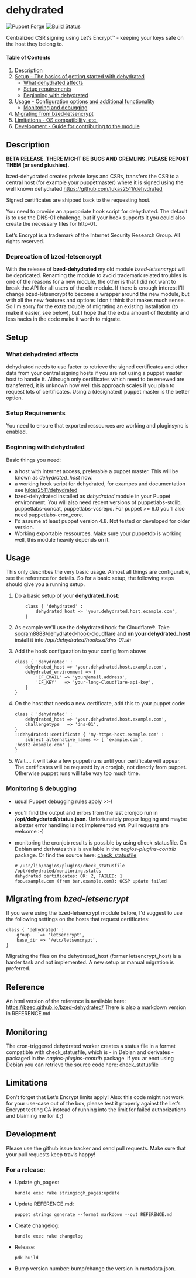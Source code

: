 # dehydrated

[![Puppet Forge](http://img.shields.io/puppetforge/v/bzed/dehydrated.svg)](https://forge.puppetlabs.com/bzed/dehydrated) [![Build Status](https://travis-ci.org/bzed/bzed-dehydrated.png?branch=master)](https://travis-ci.org/bzed/bzed-dehydrated)

Centralized CSR signing using Let’s Encrypt™ - keeping your keys safe on the host they belong to.


#### Table of Contents

1. [Description](#description)
2. [Setup - The basics of getting started with dehydrated](#setup)
    * [What dehydrated affects](#what-dehydrated-affects)
    * [Setup requirements](#setup-requirements)
    * [Beginning with dehydrated](#beginning-with-dehydrated)
3. [Usage - Configuration options and additional functionality](#usage)
    * [Monitoring and debugging](#monitoring--debugging)
4. [Migrating from bzed-letsencrypt](#migrating-from-bzed-letsencrypt)
5. [Limitations - OS compatibility, etc.](#limitations)
6. [Development - Guide for contributing to the module](#development)

## Description

**BETA RELEASE. THERE MIGHT BE BUGS AND GREMLINS. PLEASE REPORT THEM (or send plushies).**

bzed-dehydrated creates private keys and CSRs, transfers
the CSR to a central host (for example your puppetmaster)
where it is signed using the well known dehydrated
https://github.com/lukas2511/dehydrated

Signed certificates are shipped back to the requesting host.

You need to provide an appropriate hook script for dehydrated.
The default is to use the DNS-01 challenge, but if your hook
supports it you could also create the necessary files for http-01.

Let’s Encrypt is a trademark of the Internet Security Research Group. All rights reserved.

### Deprecation of bzed-letsencrypt
With the release of **bzed-dehydrated** my old module *bzed-letsencrypt* will be depricated.
Renaming the module to avoid trademark related troubles is one of the reasons for a new module,
the other is that I did not want to break the API for all users of the old module.
If there is enough interest I'll change bzed-letsencrypt to become a wrapper around
the new module, but with all the new features and options I don't think that makes much
sense. So I'm sorry for the extra trouble of migrating an existing installation (to make
it easier, see below), but I hope that the extra amount of flexibility and less hacks in the
code make it worth to migrate.

## Setup

### What dehydrated affects

dehydrated needs to use facter to retrieve the signed certificates
and other data from your central signing hosts if you are not using
a puppet master host to handle it. Although only certificates which
need to be renewed are transferred, it is unknown how well this
approach scales if you plan to request lots of certificates. Using
a (designated) puppet master is the better option.

### Setup Requirements 

You need to ensure that exported ressources are working and pluginsync
is enabled.


### Beginning with dehydrated

Basic things you need:
 -  a host with internet access, preferable a puppet master. This will be known as *dehydrated\_host* now.
 -  a working hook script for dehydrated, for exampes and documentation see [lukas2511/dehydrated]( https://github.com/lukas2511/dehydrated/tree/master/docs)
 -  bzed-dehydrated installed as _dehydrated_ module in your Puppet environment.
    You will also need recent versions of puppetlabs-stdlib, puppetlabs-concat, puppetlabs-vcsrepo.
    For puppet >= 6.0 you'll also need puppetlabs-cron\_core.
 -  I'd assume at least puppet version 4.8. Not tested or developed for older version.
 -  Working exportable ressources. Make sure your puppetdb is working well, this module
    heavily depends on it.

## Usage

This only describes the very basic usage. Almost all things are configurable, see the reference for details.
So for a basic setup, the following steps should give you a running setup.

 1.  Do a basic setup of your **dehydrated\_host**:
     ```
         class { 'dehydrated' :
             dehydrated_host => 'your.dehydrated.host.example.com',
         }
     ```
 2.  As example we'll use the dehydrated hook for Cloudflare®. Take [socram8888/dehydrated-hook-cloudflare](
     https://github.com/socram8888/dehydrated-hook-cloudflare/blob/master/cf-hook.sh)
     and **on your dehydrated_host** install it into _/opt/dehydrated/hooks.d/dns-01.sh_
 3.  Add the hook configuration to your config from above:
         
         class { 'dehydrated' :
             dehydrated_host => 'your.dehydrated.host.example.com',
             dehydrated_environment => {
                 'CF_EMAIL' => 'your@email.address',
                 'CF_KEY'   => 'your-long-Cloudflare-api-key',
             }
         }
         
 4.  On the host that needs a new certificate, add this to your puppet code:
         
         class { 'dehydrated' :
             dehydrated_host => 'your.dehydrated.host.example.com',
             challengetype   => 'dns-01',
         }
         ::dehydrated::certificate { 'my-https-host.example.com' :
             subject_alternative_names => [ 'example.com', 'host2.example.com' ],
         }
         
 5.  Wait.... it will take a few puppet runs until your certificate will appear.
     The certificates will be requestd by a cronjob, not directly from puppet.
     Otherwise puppet runs will take way too much time.

### Monitoring & debugging
 -  usual Puppet debugging rules apply >:-)
 -  you'll find the output and errors from the last cronjob run in **/opt/dehydrated/status.json**.
    Unfortunately proper logging and maybe a better error handling is not implemented yet.
    Pull requests are welcome :-)
 -  monitoring the cronjob results is possible by using check\_statusfile. On Debian and derivates
    this is available in the _nagios-plugins-contrib_ package. Or find the source here: [check_statusfile](https://github.com/bzed/pkg-nagios-plugins-contrib/blob/master/dsa/checks/dsa-check-statusfile)
        
        # /usr/lib/nagios/plugins/check_statusfile /opt/dehydrated/monitoring.status
        dehydrated certificates: OK: 2, FAILED: 1
        foo.example.com (from bar.example.com): OCSP update failed
        

## Migrating from _bzed-letsencrypt_
If you were using the bzed-letsencrypt module before, I'd suggest to use the following settings on the hosts that request certificates:

    class { 'dehydrated' :
        group    => 'letsencrypt',
        base_dir => '/etc/letsencrypt',
    }

Migrating the files on the dehydrated\_host (former letsencrypt\_host) is a harder task and
not implemented. A new setup or manual migration is preferred.

## Reference

An html version of the reference is available here: https://bzed.github.io/bzed-dehydrated/
There is also a markdown version in REFERENCE.md

## Monitoring

The cron-triggered dehydrated worker creates a status file in a format compatible with check\_statusfile, which is - in Debian and derivates - packaged in the _nagios-plugins-contrib_ package.
If you ar enot using Debian you can retrieve the source code here: [check_statusfile](https://github.com/bzed/pkg-nagios-plugins-contrib/blob/master/dsa/checks/dsa-check-statusfile)

## Limitations

Don't forget that Let’s Encrypt limits apply!
Also: this code might not work for your use-case out of the box, please test it properly against
the Let’s Encrypt testing CA instead of running into the limit for failed authorizations and blaiming me for it ;)

## Development

Please use the github issue tracker and send pull requests. Make sure that your pull requests keep travis happy!

### For a release:
 -  Update gh\_pages:
        
        bundle exec rake strings:gh_pages:update
        
 -  Update REFERENCE.md:
 
        puppet strings generate --format markdown --out REFERENCE.md
        
 -  Create changelog:
        
        bundle exec rake changelog

 -  Release:
 
        pdk build

 -  Bump version number: bump/change the version in metadata.json.
